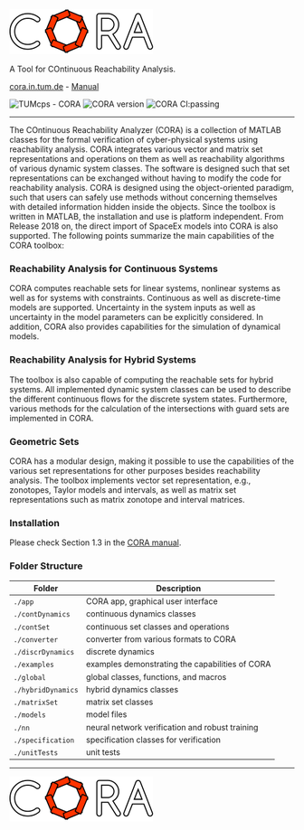 <img src="./app/images/coraLogo_readme.svg" alt="CORA"/>

A Tool for COntinuous Reachability Analysis. 

<a href='https://cora.in.tum.de' target='_blank'>cora.in.tum.de</a> - <a href='https://cora.in.tum.de/manual' target='_blank'>Manual</a>

![TUMcps - CORA](https://img.shields.io/static/v1?label=TUMcps&message=CORA&color=4596FF&logo=github&link=https://github.com/TUMcps/CORA)
![CORA version](https://img.shields.io/github/tag/TUMcps/CORA?include_prereleases=&sort=semver&color=4596FF&link=https://github.com/TUMcps/CORA/tags/)
![CORA CI:passing](https://img.shields.io/static/v1?label=CI&message=passing&color=78C57F)

<hr style="height: 1px;">

The COntinuous Reachability Analyzer (CORA) is a collection of MATLAB classes for the formal verification of cyber-physical systems using reachability analysis. CORA integrates various vector and matrix set representations and operations on them as well as reachability algorithms of various dynamic system classes. The software is designed such that set representations can be exchanged without having to modify the code for reachability analysis. CORA is designed using the object-oriented paradigm, such that users can safely use methods without concerning themselves with detailed information hidden inside the objects. Since the toolbox is written in MATLAB, the installation and use is platform independent. From Release 2018 on, the direct import of SpaceEx models into CORA is also supported. The following points summarize the main capabilities of the CORA toolbox:


### Reachability Analysis for Continuous Systems

CORA computes reachable sets for linear systems, nonlinear systems as well as for systems with constraints. Continuous as well as discrete-time models are supported. Uncertainty in the system inputs as well as uncertainty in the model parameters can be explicitly considered. In addition, CORA also provides capabilities for the simulation of dynamical models.


### Reachability Analysis for Hybrid Systems

The toolbox is also capable of computing the reachable sets for hybrid systems. All implemented dynamic system classes can be used to describe the different continuous flows for the discrete system states. Furthermore, various methods for the calculation of the intersections with guard sets are implemented in CORA.


### Geometric Sets

CORA has a modular design, making it possible to use the capabilities of the various set representations for other purposes besides reachability analysis. The toolbox implements vector set representation, e.g., zonotopes, Taylor models and intervals, as well as matrix set representations such as matrix zonotope and interval matrices.


### Installation

Please check Section 1.3 in the <a target='_blank' href="https://cora.in.tum.de/manual">CORA manual</a>.


### Folder Structure

| Folder | Description |
|---|---|
|`./app` | CORA app, graphical user interface |
| `./contDynamics`| continuous dynamics classes |
| `./contSet`| continuous set classes and operations |
| `./converter`| converter from various formats to CORA |
| `./discrDynamics`| discrete dynamics |
| `./examples`| examples demonstrating the capabilities of CORA |
| `./global`| global classes, functions, and macros |
| `./hybridDynamics`| hybrid dynamics classes |
| `./matrixSet`| matrix set classes |
| `./models`| model files |
| `./nn`| neural network verification and robust training |
| `./specification`| specification classes for verification |
| `./unitTests`| unit tests |

<hr style="height: 1px;">

<img src="./app/images/coraLogo_readme.svg"/>